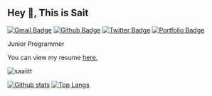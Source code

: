 ## Hey 👋, This is Sait
[![Gmail Badge](https://img.shields.io/badge/-sahidkusuma@gmail.com-c14438?style=flat&logo=Gmail&logoColor=white&link=mailto:sahidkusuma@gmail.com)](mailto:sahidkusuma@gmail.com) [![Github Badge](https://img.shields.io/badge/-saaiitt-grey?style=flat&logo=github&logoColor=white&link=https://github.com/saaiitt/)](https://www.github.com/saaiitt/) [![Twitter Badge](https://img.shields.io/badge/-sait_tama-00acee?style=flat&logo=twitter&logoColor=white&link=https://twitter.com/sait_tama/)](https://www.twitter.com/sait_tama/) [![Portfolio Badge](https://img.shields.io/badge/portfolio-web-blue?style=flat&link=saaiitt@github.io/)](saaiitt@github.io/) <p align='left'>Junior Programmer 
</p><p align='left'> You can view my resume <a href='https://saaiitt.github.io/doc/CV_Sahid_Kusuma.pdf ' target=_blank><u>here</u>.</a></p>

<p align=left> <img src=https://komarev.com/ghpvc/?username=saaiitt alt=saaiitt /> </p>

[![Github stats](https://github-readme-stats.vercel.app/api?username=saaiitt&show_icons=true&include_all_commits=true)](https://github.com/saaiitt/github-readme-stats)
[![Top Langs](https://github-readme-stats.vercel.app/api/top-langs/?username=saaiitt&layout=compact)](https://github.com/saaiitt/github-readme-stats)
